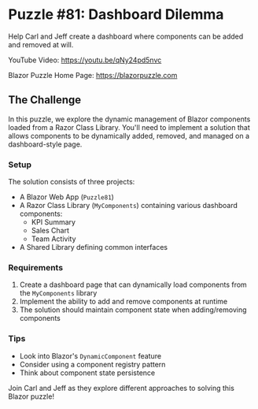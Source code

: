 # Puzzle #81: Dashboard Dilemma

Help Carl and Jeff create a dashboard where components can be added and removed at will.

YouTube Video: https://youtu.be/qNy24pd5nvc

Blazor Puzzle Home Page: https://blazorpuzzle.com

## The Challenge

In this puzzle, we explore the dynamic management of Blazor components loaded from a Razor Class Library. You'll need to implement a solution that allows components to be dynamically added, removed, and managed on a dashboard-style page.

### Setup

The solution consists of three projects:

- A Blazor Web App (`Puzzle81`)
- A Razor Class Library (`MyComponents`) containing various dashboard components:
  - KPI Summary
  - Sales Chart
  - Team Activity
- A Shared Library defining common interfaces

### Requirements

1. Create a dashboard page that can dynamically load components from the `MyComponents` library
2. Implement the ability to add and remove components at runtime
3. The solution should maintain component state when adding/removing components

### Tips

- Look into Blazor's `DynamicComponent` feature
- Consider using a component registry pattern
- Think about component state persistence

Join Carl and Jeff as they explore different approaches to solving this Blazor puzzle!
